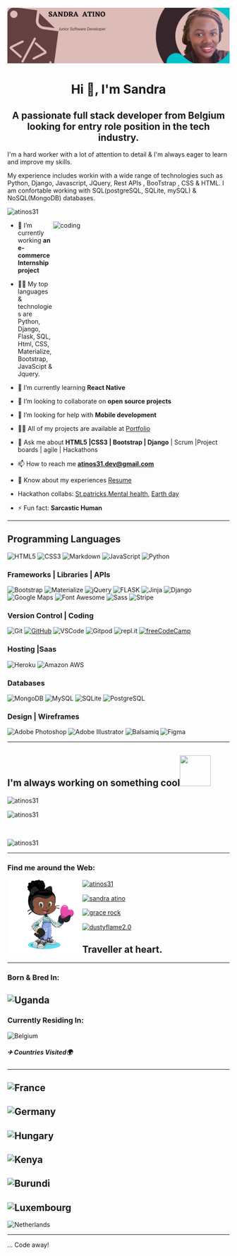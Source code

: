 

![sandra banner](https://github.com/Atinos31/atinos31/blob/master/Blue%20and%20White%20Technology%20LinkedIn%20Banner.png)


<h1 align="center">Hi 👋, I'm Sandra</h1>
<h2 align="center">A passionate full stack developer from Belgium looking for entry role position in the tech industry.</h2>
<p>I'm a hard worker with a lot of attention to detail & I'm always eager to learn and improve my skills.</p>
<p>  My experience includes workin with a wide range of technologies such as Python, Django, Javascript, JQuery, Rest APIs , BooTstrap , CSS & HTML.
 I am confortable working with  SQL(postgreSQL, SQLite, mySQL) & NoSQL(MongoDB) databases.</p>

<p align="left"> <img src="https://komarev.com/ghpvc/?username=atinos31&label=Profile%20views&color=0e75b6&style=flat" alt="atinos31" /> </p>
<img align="right" src="https://www.alphaprogrammer.in/wp-content/uploads/2021/04/8306-programming-animation.gif" width="400"  height="350" alt="coding" />

- 🔭 I’m currently working **an e-commerce  Internship project** 
- 👨‍💻 My top languages & technologies are Python, Django, Flask, SQL, Html, CSS, Materialize, Bootstrap, JavaScipt & Jquery.

- 🌱 I’m currently learning **React Native**

- 👯 I’m looking to collaborate on **open source projects**

- 🤝 I’m looking for help with **Mobile development**

- 👨‍💻 All of my projects are available at [Portfolio](https://atinos31.github.io/)

- 💬 Ask me about **HTML5 |CSS3 | Bootstrap | Django** | Scrum |Project boards | agile | Hackathons

- 📫 How to reach me **atinos31.dev@gmail.com**

- 📄 Know about my experiences [Resume](https://atinos31.github.io/resume.html)
- Hackathon collabs: [St.patricks](https://keisgsmit.github.io/Hackathon/),[Mental health](https://metimeminds.herokuapp.com/resources/), [Earth day](http://mother-earth-hackathon.herokuapp.com/)

- ⚡ Fun fact: **Sarcastic Human**
 
--------------------------------------------------------------------------------------------------------------
 
## Programming Languages

![HTML5](https://img.shields.io/badge/HTML5%20-%23E34F26.svg?&style=for-the-badge&logo=HTML5&logoColor=FFFFFF)
![CSS3](https://img.shields.io/badge/CSS3%20-%231572B6.svg?&style=for-the-badge&logo=CSS3&logoColor=FFFFFF)
![Markdown](https://img.shields.io/badge/Markdown%20-%23000000.svg?&style=for-the-badge&logo=Markdown&logoColor=FFFFFF)
![JavaScript](https://img.shields.io/badge/JavaScript%20-%23323330.svg?&style=for-the-badge&logo=JavaScript&logoColor=F1BE32)
![Python](https://img.shields.io/badge/Python%20-%23004D7A.svg?&style=for-the-badge&logo=python&logoColor=ffdf76)


### Frameworks | Libraries | APIs
![Bootstrap](https://img.shields.io/badge/Bootstrap%20-%23563D7C.svg?&style=for-the-badge&logo=Bootstrap&logoColor=FFFFFF)
![Materialize](https://img.shields.io/badge/Materialize%20-%23EE6E73.svg?&style=for-the-badge&logo=Materialize&logoColor=FFFFFF)
![jQuery](https://img.shields.io/badge/jQuery%20-%231E2E3B.svg?&style=for-the-badge&logo=jQuery&logoColor=21ACE2)
![FLASK](https://img.shields.io/badge/flask%20-%23563F7C.svg?&style=for-the-badge&logo=Flask&logoColor=FFFF00)
![Jinja](https://img.shields.io/badge/Jinja%20-%23000000.svg?&style=for-the-badge&logo=Jinja&logoColor=B41717)
![Django](https://img.shields.io/badge/Django%20-%23092E20.svg?&style=for-the-badge&logo=Django&logoColor=FFFFFF)
![Google Maps](https://img.shields.io/badge/Google%20Maps%20-%234285F4.svg?&style=for-the-badge&logo=Google%20Maps&logoColor=FFFFFF)
![Font Awesome](https://img.shields.io/badge/Font%20Awesome%20-%23339AF0.svg?&style=for-the-badge&logo=Font%20Awesome&logoColor=FFFFFF)
![Sass](https://img.shields.io/badge/Sass%20-%23CC6699.svg?&style=for-the-badge&logo=Sass&logoColor=FFFFFF)
![Stripe](https://img.shields.io/badge/Stripe%20-%23646EDE.svg?&style=for-the-badge&logo=Stripe&logoColor=FFFFFF)

### Version Control | Coding

![Git](https://img.shields.io/badge/Git%20-%23302F2F.svg?&style=for-the-badge&logo=Git&logoColor=F05032)
[![GitHub](https://img.shields.io/badge/GitHub%20-%23181717.svg?&style=for-the-badge&logo=GitHub&logoColor=FFFFFF)](https://github.com/Atinos3)
![VSCode](https://img.shields.io/badge/VSCode%20-%232B2B30.svg?&style=for-the-badge&logo=Visual%20Studio%20Code&logoColor=007ACC)
![Gitpod](https://img.shields.io/badge/Gitpod%20-%231D1D1D.svg?&style=for-the-badge&logo=Gitpod&logoColor=FFFFFFF)
![repl.it](https://img.shields.io/badge/repl.it%20-%23101B30.svg?&style=for-the-badge&logo=repl.it&logoColor=93969C)
[![freeCodeCamp](https://img.shields.io/badge/freeCodeCamp%20-%2300471b.svg?&style=for-the-badge&logo=freeCodeCamp&logoColor=F1BE32)](https://www.freecodecamp.org/atinos31)

### Hosting |Saas
![Heroku](https://img.shields.io/badge/Heroku%20-%23430098.svg?&style=for-the-badge&logo=Heroku&logoColor=FFFFFF)
![Amazon AWS](https://img.shields.io/badge/Amazon%20AWS%20-%23232F3E.svg?&style=for-the-badge&logo=Amazon%20AWS&logoColor=FF9900)

### Databases

![MongoDB](https://img.shields.io/badge/MongoDB%20-%233F2E1E.svg?&style=for-the-badge&logo=MongoDB&logoColor=47A248)
![MySQL](https://img.shields.io/badge/MySQL%20-%2300758F.svg?&style=for-the-badge&logo=MySQL&logoColor=FFFFFF)
![SQLite](https://img.shields.io/badge/SQLite%20-%23003B57.svg?&style=for-the-badge&logo=SQLite&logoColor=FFFFFF)
![PostgreSQL](https://img.shields.io/badge/PostgreSQL%20-%23336791.svg?&style=for-the-badge&logo=PostgreSQL&logoColor=FFFFFF)


### Design | Wireframes
![Adobe Photoshop](https://img.shields.io/badge/Adobe%20Photoshop%20-%23001C25.svg?&style=for-the-badge&logo=Adobe%20Photoshop&logoColor=00C3F8)
![Adobe Illustrator](https://img.shields.io/badge/Adobe%20Illustrator%20-%23251200.svg?&style=for-the-badge&logo=Adobe%20Illustrator&logoColor=F87900)
![Balsamiq](https://img.shields.io/badge/Balsamiq%20-%23A60000.svg?&style=for-the-badge&logo=Balsamiq&logoColor=FFFFFF)
![Figma](https://img.shields.io/badge/Figma%20-%23251200.svg?&style=for-the-badge&logo=Balsamiq&logoColor=F87900)



----------------------------------------------------------------------------------------------------------------------------

I'm always working on something cool<img src="https://camo.githubusercontent.com/b0fa06ee100360ae8811a115c133de7848891e3b/68747470733a2f2f6769746875622e6769746875626173736574732e636f6d2f696d616765732f6d6f6e612d776869737065722e676966" width="70" height="70" />
---

<p><img align="center" src="https://github-readme-stats.vercel.app/api/top-langs?username=atinos31&show_icons=true&locale=en&layout=compact" alt="atinos31" /></p>


<p><img align="center" src="https://github-readme-stats.vercel.app/api?username=atinos31&show_icons=true?" alt="atinos31" /></p></br>

<p><img align="center" src="https://github-readme-streak-stats.herokuapp.com/?user=atinos31&" alt="atinos31" /></p>



-------------------------------------------------

<h3 align="left">Find me around the Web:</h3>

<a href="https://github.com/Atinos31"><img align="left" width="170" height="170" src="Sandra-octocat-rotating.gif"></a>

<p align="left">
<a href="https://twitter.com/atinos31" target="blank"><img align="center" src="https://raw.githubusercontent.com/rahuldkjain/github-profile-readme-generator/master/src/images/icons/Social/twitter.svg" alt="atinos31" height="30" width="40" /></a></p>
<p><a href="https://www.linkedin.com/in/sandra-atino-459a231a9/" target="blank"><img align="center" src="https://raw.githubusercontent.com/rahuldkjain/github-profile-readme-generator/master/src/images/icons/Social/linked-in-alt.svg" alt="sandra atino" height="30" width="40" /></a></p>
<p><a href="https://fb.com/grace rock" target="blank"><img align="center" src="https://raw.githubusercontent.com/rahuldkjain/github-profile-readme-generator/master/src/images/icons/Social/facebook.svg" alt="grace rock" height="30" width="40" /></a></p
<p><a href="https://instagram.com/dustyflame2.0" target="blank"><img align="center" src="https://raw.githubusercontent.com/rahuldkjain/github-profile-readme-generator/master/src/images/icons/Social/instagram.svg" alt="dustyflame2.0" height="30" width="40" /></a></p>


## Traveller at heart.
---

### Born & Bred In:

![Uganda](https://cdn.countryflags.com/thumbs/uganda/flag-400.png)
---

### Currently Residing In:

![Belgium](https://cdn.countryflags.com/thumbs/belgium/flag-400.png)
##### ✈ Countries Visited🌍
---

![France](https://cdn.countryflags.com/thumbs/france/flag-400.png)<br>
---

![Germany](https://cdn.countryflags.com/thumbs/germany/flag-400.png)<br>
---

![Hungary](https://cdn.countryflags.com/thumbs/hungary/flag-400.png)<br>
---

![Kenya](https://cdn.countryflags.com/thumbs/kenya/flag-400.png)<br>
---

![Burundi](https://cdn.countryflags.com/thumbs/burundi/flag-400.png)<br>
---

![Luxembourg](https://cdn.countryflags.com/thumbs/luxembourg/flag-400.png)<br>
---

![Netherlands](https://cdn.countryflags.com/thumbs/netherlands/flag-400.png)<br>

----------------------------------

... Code away!
